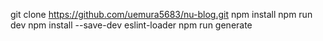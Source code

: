 git clone https://github.com/uemura5683/nu-blog.git
npm install
npm run dev
npm install --save-dev eslint-loader
npm run generate